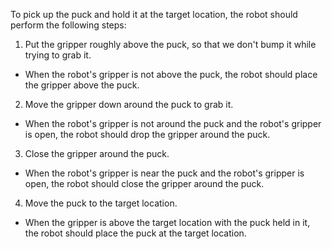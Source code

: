 To pick up the puck and hold it at the target location, the robot should perform the following steps:

1. Put the gripper roughly above the puck, so that we don't bump it while trying to grab it.
- When the robot's gripper is not above the puck, the robot should place the gripper above the puck.

2. Move the gripper down around the puck to grab it.
- When the robot's gripper is not around the puck and the robot's gripper is open, the robot should drop the gripper around the puck.

3. Close the gripper around the puck.
- When the robot's gripper is near the puck and the robot's gripper is open, the robot should close the gripper around the puck.

4. Move the puck to the target location.
- When the gripper is above the target location with the puck held in it, the robot should place the puck at the target location.